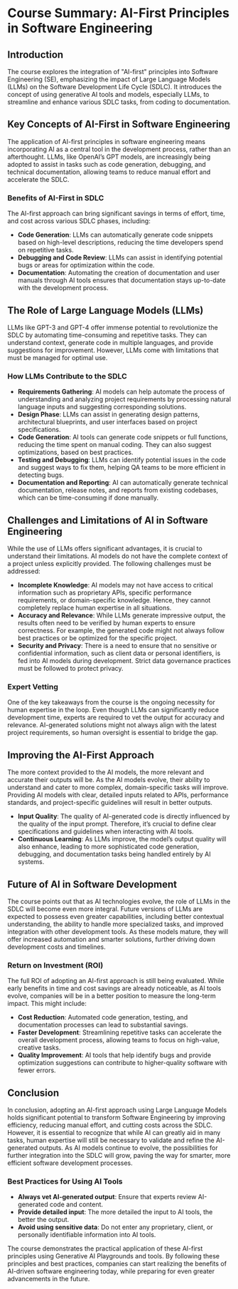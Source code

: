 # Course Summary: AI-First Principles in Software Engineering

## Introduction
The course explores the integration of "AI-first" principles into Software Engineering (SE), emphasizing the impact of Large Language Models (LLMs) on the Software Development Life Cycle (SDLC). It introduces the concept of using generative AI tools and models, especially LLMs, to streamline and enhance various SDLC tasks, from coding to documentation.

## Key Concepts of AI-First in Software Engineering
The application of AI-first principles in software engineering means incorporating AI as a central tool in the development process, rather than an afterthought. LLMs, like OpenAI’s GPT models, are increasingly being adopted to assist in tasks such as code generation, debugging, and technical documentation, allowing teams to reduce manual effort and accelerate the SDLC.

### Benefits of AI-First in SDLC
The AI-first approach can bring significant savings in terms of effort, time, and cost across various SDLC phases, including:

- **Code Generation**: LLMs can automatically generate code snippets based on high-level descriptions, reducing the time developers spend on repetitive tasks.
- **Debugging and Code Review**: LLMs can assist in identifying potential bugs or areas for optimization within the code.
- **Documentation**: Automating the creation of documentation and user manuals through AI tools ensures that documentation stays up-to-date with the development process.

## The Role of Large Language Models (LLMs)
LLMs like GPT-3 and GPT-4 offer immense potential to revolutionize the SDLC by automating time-consuming and repetitive tasks. They can understand context, generate code in multiple languages, and provide suggestions for improvement. However, LLMs come with limitations that must be managed for optimal use.

### How LLMs Contribute to the SDLC
- **Requirements Gathering**: AI models can help automate the process of understanding and analyzing project requirements by processing natural language inputs and suggesting corresponding solutions.
- **Design Phase**: LLMs can assist in generating design patterns, architectural blueprints, and user interfaces based on project specifications.
- **Code Generation**: AI tools can generate code snippets or full functions, reducing the time spent on manual coding. They can also suggest optimizations, based on best practices.
- **Testing and Debugging**: LLMs can identify potential issues in the code and suggest ways to fix them, helping QA teams to be more efficient in detecting bugs.
- **Documentation and Reporting**: AI can automatically generate technical documentation, release notes, and reports from existing codebases, which can be time-consuming if done manually.

## Challenges and Limitations of AI in Software Engineering
While the use of LLMs offers significant advantages, it is crucial to understand their limitations. AI models do not have the complete context of a project unless explicitly provided. The following challenges must be addressed:

- **Incomplete Knowledge**: AI models may not have access to critical information such as proprietary APIs, specific performance requirements, or domain-specific knowledge. Hence, they cannot completely replace human expertise in all situations.
- **Accuracy and Relevance**: While LLMs generate impressive output, the results often need to be verified by human experts to ensure correctness. For example, the generated code might not always follow best practices or be optimized for the specific project.
- **Security and Privacy**: There is a need to ensure that no sensitive or confidential information, such as client data or personal identifiers, is fed into AI models during development. Strict data governance practices must be followed to protect privacy.

### Expert Vetting
One of the key takeaways from the course is the ongoing necessity for human expertise in the loop. Even though LLMs can significantly reduce development time, experts are required to vet the output for accuracy and relevance. AI-generated solutions might not always align with the latest project requirements, so human oversight is essential to bridge the gap.

## Improving the AI-First Approach
The more context provided to the AI models, the more relevant and accurate their outputs will be. As the AI models evolve, their ability to understand and cater to more complex, domain-specific tasks will improve. Providing AI models with clear, detailed inputs related to APIs, performance standards, and project-specific guidelines will result in better outputs.

- **Input Quality**: The quality of AI-generated code is directly influenced by the quality of the input prompt. Therefore, it’s crucial to define clear specifications and guidelines when interacting with AI tools.
- **Continuous Learning**: As LLMs improve, the model’s output quality will also enhance, leading to more sophisticated code generation, debugging, and documentation tasks being handled entirely by AI systems.

## Future of AI in Software Development
The course points out that as AI technologies evolve, the role of LLMs in the SDLC will become even more integral. Future versions of LLMs are expected to possess even greater capabilities, including better contextual understanding, the ability to handle more specialized tasks, and improved integration with other development tools. As these models mature, they will offer increased automation and smarter solutions, further driving down development costs and timelines.

### Return on Investment (ROI)
The full ROI of adopting an AI-first approach is still being evaluated. While early benefits in time and cost savings are already noticeable, as AI tools evolve, companies will be in a better position to measure the long-term impact. This might include:

- **Cost Reduction**: Automated code generation, testing, and documentation processes can lead to substantial savings.
- **Faster Development**: Streamlining repetitive tasks can accelerate the overall development process, allowing teams to focus on high-value, creative tasks.
- **Quality Improvement**: AI tools that help identify bugs and provide optimization suggestions can contribute to higher-quality software with fewer errors.

## Conclusion
In conclusion, adopting an AI-first approach using Large Language Models holds significant potential to transform Software Engineering by improving efficiency, reducing manual effort, and cutting costs across the SDLC. However, it is essential to recognize that while AI can greatly aid in many tasks, human expertise will still be necessary to validate and refine the AI-generated outputs. As AI models continue to evolve, the possibilities for further integration into the SDLC will grow, paving the way for smarter, more efficient software development processes.

### Best Practices for Using AI Tools
- **Always vet AI-generated output**: Ensure that experts review AI-generated code and content.
- **Provide detailed input**: The more detailed the input to AI tools, the better the output.
- **Avoid using sensitive data**: Do not enter any proprietary, client, or personally identifiable information into AI tools.

The course demonstrates the practical application of these AI-first principles using Generative AI Playgrounds and tools. By following these principles and best practices, companies can start realizing the benefits of AI-driven software engineering today, while preparing for even greater advancements in the future.
